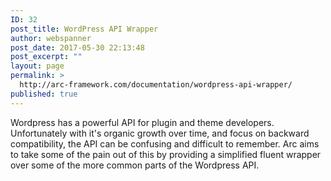 ```yaml
---
ID: 32
post_title: WordPress API Wrapper
author: webspanner
post_date: 2017-05-30 22:13:48
post_excerpt: ""
layout: page
permalink: >
  http://arc-framework.com/documentation/wordpress-api-wrapper/
published: true
---
```

Wordpress has a powerful API for plugin and theme developers. Unfortunately with it's organic growth over time, and focus on backward compatibility, the API can be confusing and difficult to remember. Arc aims to take some of the pain out of this by providing a simplified fluent wrapper over some of the more common parts of the Wordpress API.
